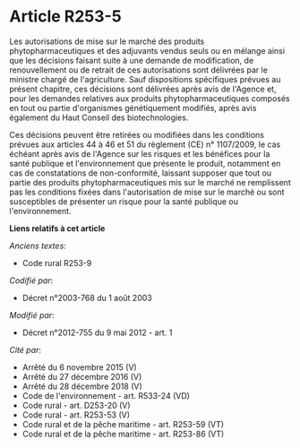 # Article R253-5

Les autorisations de mise sur le marché des produits  phytopharmaceutiques et des adjuvants vendus seuls ou en mélange ainsi
que les décisions faisant suite à une demande de modification, de  renouvellement ou de retrait de ces autorisations sont
délivrées par le  ministre chargé de l'agriculture. Sauf dispositions spécifiques prévues  au présent chapitre, ces décisions
sont délivrées après avis de l'Agence  et, pour les demandes relatives aux produits phytopharmaceutiques  composés en tout ou
partie d'organismes génétiquement modifiés, après  avis également du Haut Conseil des biotechnologies. 

Ces décisions peuvent être retirées ou modifiées dans les conditions prévues aux articles 44 à 46 et 51 du règlement (CE) n°
1107/2009,  le cas échéant après avis de l'Agence sur les risques et les bénéfices  pour la santé publique et l'environnement
que présente le produit,  notamment en cas de constatations de non-conformité, laissant supposer  que tout ou partie des
produits phytopharmaceutiques mis sur le marché  ne remplissent pas les conditions fixées dans l'autorisation de mise sur  le
marché ou sont susceptibles de présenter un risque pour la santé  publique ou l'environnement.

**Liens relatifs à cet article**

_Anciens textes_:

  - Code rural R253-9

_Codifié par_:

  - Décret n°2003-768 du 1 août 2003

_Modifié par_:

  - Décret n°2012-755 du 9 mai 2012 - art. 1

_Cité par_:

  - Arrêté du 6 novembre 2015 (V)
  - Arrêté du 27 décembre 2016 (V)
  - Arrêté du 28 décembre 2018 (V)
  - Code de l'environnement - art. R533-24 (VD)
  - Code rural - art. D253-20 (V)
  - Code rural - art. R253-53 (V)
  - Code rural et de la pêche maritime - art. R253-59 (VT)
  - Code rural et de la pêche maritime - art. R253-86 (VT)
